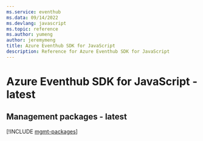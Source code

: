 ```yaml
---
ms.service: eventhub
ms.data: 09/14/2022
ms.devlang: javascript
ms.topic: reference
ms.author: yumeng
author: jeremymeng
title: Azure Eventhub SDK for JavaScript
description: Reference for Azure Eventhub SDK for JavaScript
---
```

# Azure Eventhub SDK for JavaScript - latest

## Management packages - latest
[!INCLUDE [mgmt-packages](eventhub-mgmt-index.md)]